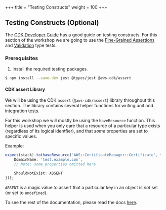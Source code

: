 +++
title = "Testing Constructs"
weight = 100
+++

## Testing Constructs (Optional)

The [CDK Developer Guide](https://docs.aws.amazon.com/cdk/latest/guide/testing.html) has a good guide on
testing constructs. For this section of the workshop we are going to use the [Fine-Grained Assertions](https://docs.aws.amazon.com/cdk/latest/guide/testing.html#testing_fine_grained) and [Validation](https://docs.aws.amazon.com/cdk/latest/guide/testing.html#testing_validation) type tests.

### Prerequisites

1. Install the required testing packages.

```bash
$ npm install --save-dev jest @types/jest @aws-cdk/assert
```

#### CDK assert Library

We will be using the CDK `assert` (`@aws-cdk/assert`) library throughout this section.
The library contains several helper functions for writing unit and integration tests.


For this workshop we will mostly be using the `haveResource` function. This helper is used when you
only care that a resource of a particular type exists (regardless of its logical identfier), and that _some_
properties are set to specific values.

Example:

```ts
expect(stack).to(haveResource('AWS::CertificateManager::Certificate', {
    DomainName: 'test.example.com',
    // Note: some properties omitted here

    ShouldNotExist: ABSENT
}));
```

`ABSENT` is a magic value to assert that a particular key in an object is *not* set (or set to `undefined`).

To see the rest of the documentation, please read the docs [here](https://github.com/aws/aws-cdk/blob/master/packages/%40aws-cdk/assert/README.md).

